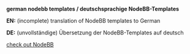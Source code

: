 **german nodebb templates / deutschsprachige NodeBB-Templates**

**EN:** (incomplete) translation of NodeBB templates to German

**DE:** (unvollständige) Übersetzung der NodeBB-Templates auf deutsch

[check out NodeBB](http://github.com/designcreateplay/NodeBB)
